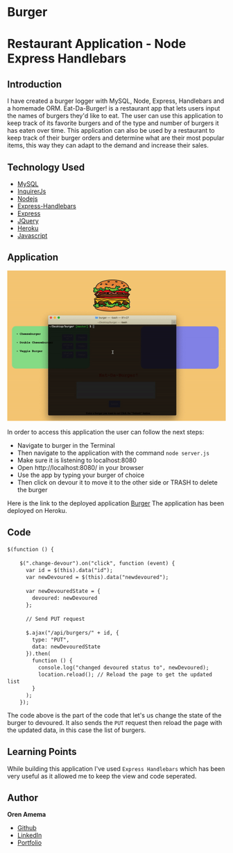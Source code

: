# Burger
# Restaurant Application - Node Express Handlebars


## Introduction

I have created a burger logger with MySQL, Node, Express, Handlebars and a homemade ORM. Eat-Da-Burger! is a restaurant app that lets users input the names of burgers they'd like to eat. The user can use this application to keep track of its favorite burgers and of the type and number of burgers it has eaten over time. This application can also be used by a restaurant to keep track of their burger orders and determine what are their most popular items, this way they can adapt to the demand and increase their sales.

## Technology Used

* [MySQL](https://www.npmjs.com/package/mysql)
* [InquirerJs](https://www.npmjs.com/package/inquirer/v/0.2.3)
* [Nodejs](https://nodejs.org/en/)
* [Express-Handlebars](https://www.npmjs.com/package/express-handlebars)
* [Express](https://www.npmjs.com/package/express)
* [JQuery](https://www.npmjs.com/package/jquery)
* [Heroku](https://www.heroku.com)
* [Javascript](https://www.w3schools.com/js)


## Application

![alt text](https://github.com/orenamema/burger/raw/master/public/assets/img/burger.gif)

In order to access this application the user can follow the next steps:
* Navigate to burger in the Terminal
* Then navigate to the application with the command `node server.js`
* Make sure it is listening to localhost:8080
* Open http://localhost:8080/ in your browser
* Use the app by typing your burger of choice 
* Then click on devour it to move it to the other side or TRASH to delete the burger

Here is the link to the deployed application [Burger](https://arcane-inlet-20074.herokuapp.com/)
The application has been deployed on Heroku.



## Code
````
$(function () {

    $(".change-devour").on("click", function (event) {
      var id = $(this).data("id");
      var newDevoured = $(this).data("newdevoured");
  
      var newDevouredState = {
        devoured: newDevoured
      };

      // Send PUT request

      $.ajax("/api/burgers/" + id, {
        type: "PUT",
        data: newDevouredState
      }).then(
        function () {
          console.log("changed devoured status to", newDevoured);
          location.reload(); // Reload the page to get the updated list
        }
      );
    });
````
The code above is the part of the code that let's us change the state of the burger to devoured. It also sends the `PUT` request then reload the page with the updated data, in this case the list of burgers.

## Learning Points

While building this application I've used `Express Handlebars` which has been very useful as it allowed me to keep the view and code seperated.

## Author

**Oren Amema**

* [Github](https://github.com/orenamema)
* [LinkedIn](https://www.linkedin.com/in/oren-amematekpo-b7a12b13)
* [Portfolio](https://orenamema.github.io/UpdatedPortfolio/)

